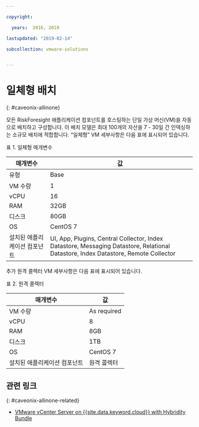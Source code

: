 ```yaml
---

copyright:

  years:  2016, 2019

lastupdated: "2019-02-14"

subcollection: vmware-solutions


---
```


# 일체형 배치
{: #caveonix-allinone}

모든 RiskForesight 애플리케이션 컴포넌트를 호스팅하는 단일 가상 머신(VM)을 자동으로 배치하고 구성합니다. 이 배치 모델은 최대 100개의 자산을 7 - 30일 간 인덱싱하는 소규모 배치에 적합합니다. “일체형” VM 세부사항은 다음 표에 표시되어 있습니다.

표 1. 일체형 매개변수

|매개변수	|값|
|---|---|
|유형	| Base|
|VM 수량	|1|
|vCPU	|16|
|RAM	|32GB|
|디스크	|80GB|
|OS	|CentOS 7|
|설치된 애플리케이션 컴포넌트|	UI, App, Plugins, Central Collector, Index Datastore, Messaging Datastore, Relational Datastore, Index Datastore, Remote Collector|

추가 원격 콜렉터 VM 세부사항은 다음 표에 표시되어 있습니다.

표 2. 원격 콜렉터

|매개변수	|값|
|---|---|
|VM 수량	|As required|
|vCPU	|8|
|RAM	| 8GB|
|디스크	|1TB|
|OS	|CentOS 7|
|설치된 애플리케이션 컴포넌트	|원격 콜렉터|

## 관련 링크
{: #caveonix-allinone-related}

*   [VMware vCenter Server on {{site.data.keyword.cloud}} with Hybridity Bundle](/docs/services/vmwaresolutions/archiref/vcs?topic=vmware-solutions-vcs-hybridity-intro)
